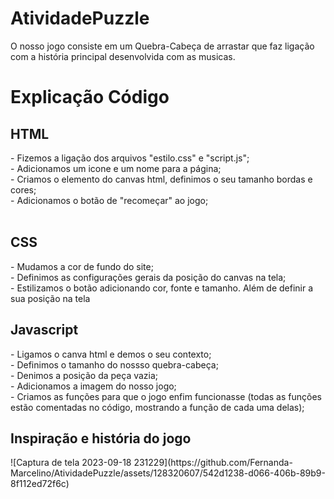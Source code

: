 # AtividadePuzzle
O nosso jogo consiste em um Quebra-Cabeça de arrastar que faz ligação com a história principal desenvolvida com as musicas.

<h1>Explicação Código</h1>
<h2>HTML</h2>
- Fizemos a ligação dos arquivos "estilo.css" e "script.js";<br>
- Adicionamos um icone e um nome para a página;<br>
- Criamos o elemento do canvas html, definimos o seu tamanho bordas e cores;<br>
- Adicionamos o botão de "recomeçar" ao jogo;<br></br>

<h2>CSS</h2>
- Mudamos a cor de fundo do site; <br>
- Definimos as configurações gerais da posição do canvas na tela;<br>
- Estilizamos o botão adicionando cor, fonte e tamanho. Além de definir a sua posição na tela <br>

<h2> Javascript</h2>
- Ligamos o canva html e demos o seu contexto; <br>
- Definimos o tamanho do nossso quebra-cabeça;<br>
- Denimos a posição da peça vazia;<br>
- Adicionamos a imagem do nosso jogo;<br>
- Criamos as funções para que o jogo enfim funcionasse (todas as funções estão comentadas no código, mostrando a função de cada uma delas);<br>

<h2> Inspiração e história do jogo</h2>
![Captura de tela 2023-09-18 231229](https://github.com/Fernanda-Marcelino/AtividadePuzzle/assets/128320607/542d1238-d066-406b-89b9-8f112ed72f6c)

